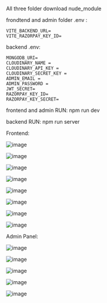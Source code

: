 All three folder download nude_module

frondtend and admin folder .env  :

    VITE_BACKEND_URL=
    VITE_RAZORPAY_KEY_ID=
    
backend .env:

    MONGODB_URI=
    CLOUDINARY_NAME =
    CLOUDINARY_API_KEY =
    CLOUDINARY_SECRET_KEY =
    ADMIN_EMAIL =
    ADMIN_PASSWORD =
    JWT_SECRET=
    RAZORPAY_KEY_ID=
    RAZORPAY_KEY_SECRET=

frontend and admin RUN:
      npm run dev

backend RUN:
      npm run server

Frontend: 

![image](https://github.com/user-attachments/assets/4806c830-025f-4eab-861b-bd35c1c881fb)

![image](https://github.com/user-attachments/assets/d2f89828-bb5b-4bb8-841d-1fc26f69a107)

![image](https://github.com/user-attachments/assets/c3da9111-c4a7-4cd8-8a7e-a735df953f4b)

![image](https://github.com/user-attachments/assets/84738ce7-96bb-4c30-8a81-bf109a7e2d51)

![image](https://github.com/user-attachments/assets/b79308bf-99f8-436c-af16-9be47f87dc94)

![image](https://github.com/user-attachments/assets/3317b8ed-a3a2-4c83-baa1-8a63c3afd334)

![image](https://github.com/user-attachments/assets/10a94cf5-3a93-427f-878a-9488a066f8d4)

![image](https://github.com/user-attachments/assets/e73c09d8-4ef9-4a94-a7c2-c402eb0ca475)


Admin Panel:

![image](https://github.com/user-attachments/assets/2a96184b-ab05-453a-969c-6a150e235933)

![image](https://github.com/user-attachments/assets/b6889906-1901-45e9-9279-54c2df8bdb7c)

![image](https://github.com/user-attachments/assets/2cd32034-7af9-4ecb-8a34-7e9ced818aa2)

![image](https://github.com/user-attachments/assets/09ac5076-5c7f-49e1-8193-781d93f14a49)

![image](https://github.com/user-attachments/assets/7501fac7-cc89-4992-a9e5-db0cbc3ca5f5)














